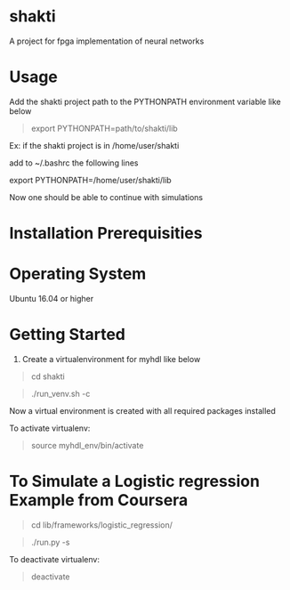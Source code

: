 # shakti
A project for fpga implementation of neural networks

# Usage

Add the shakti project path to the PYTHONPATH environment variable like below
> export PYTHONPATH=path/to/shakti/lib

Ex: if the shakti project is in /home/user/shakti

add to ~/.bashrc the following lines

export PYTHONPATH=/home/user/shakti/lib

Now one should be able to continue with simulations

# Installation Prerequisities

# Operating System

Ubuntu 16.04 or higher

# Getting Started

1) Create a virtualenvironment for myhdl like below

> cd shakti

> ./run_venv.sh -c

Now a virtual environment is created with all required packages installed

To activate virtualenv:

> source myhdl_env/bin/activate


# To Simulate a Logistic regression Example from Coursera

> cd lib/frameworks/logistic_regression/

> ./run.py -s 


To deactivate virtualenv:

> deactivate
